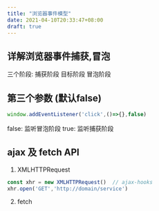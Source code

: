 ```yaml
---
title: "浏览器事件模型"
date: 2021-04-10T20:33:47+08:00
draft: true
---
```

## 详解浏览器事件捕获,冒泡
三个阶段: 捕获阶段 目标阶段 冒泡阶段

## 第三个参数 (默认false)
```js
window.addEventListener('click',()=>{},false)
```
false: 监听冒泡阶段
true: 监听捕获阶段


## ajax 及 fetch API
<!-- axios -->
1. XMLHTTPRequest
   
```js
const xhr = new XMLHTTPRequest()  // ajax-hooks
xhr.open('GET','http://domain/service')
```

2. fetch
